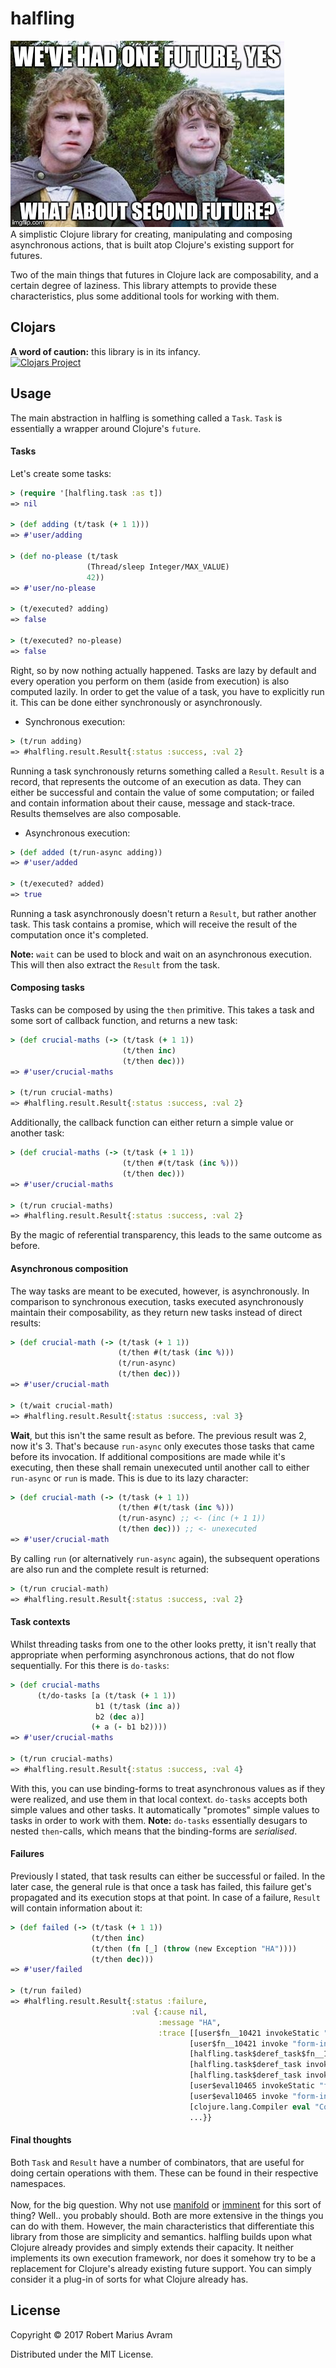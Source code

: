 # halfling
![](resources/intro-image.jpg)
<br/>
A simplistic Clojure library for creating, manipulating and composing asynchronous actions, that
is built atop Clojure's existing support for futures. 

Two of the main things that futures in Clojure lack are composability, and a certain
degree of laziness. This library attempts to provide these characteristics, plus some additional
tools for working with them.

## Clojars
<b>A word of caution:</b> this library is in its infancy.  <br />
[![Clojars Project](https://img.shields.io/clojars/v/halfling.svg)](https://clojars.org/halfling)
## Usage     
The main abstraction in halfling is something called a `Task`. 
`Task` is essentially a wrapper around Clojure's `future`.

#### Tasks
Let's create some tasks: <br />
```Clojure
> (require '[halfling.task :as t])
=> nil

> (def adding (t/task (+ 1 1)))
=> #'user/adding

> (def no-please (t/task 
                 (Thread/sleep Integer/MAX_VALUE)
                 42))
=> #'user/no-please

> (t/executed? adding)
=> false

> (t/executed? no-please)
=> false

```
Right, so by now nothing actually happened. Tasks are lazy by default and
every operation you perform on them (aside from execution) is also computed lazily. 
In order to get the value of a task, you have to explicitly run it. This can be done either 
synchronously or asynchronously.

* Synchronous execution: <br />
```Clojure
> (t/run adding)
=> #halfling.result.Result{:status :success, :val 2}
```
Running a task synchronously returns something called a `Result`. `Result` is a record, that
represents the outcome of an execution as data. They can either be successful and contain the 
value of some computation; or failed and contain information about their cause, message and stack-trace. 
Results themselves are also composable. 

* Asynchronous execution: <br />
```Clojure
> (def added (t/run-async adding))
=> #'user/added

> (t/executed? added)
=> true
```
Running a task asynchronously doesn't return a `Result`, but rather another task.
This task contains a promise, which will receive the result of the
computation once it's completed. 
  
<b>Note:</b> `wait` can be used to block and wait on an asynchronous execution. 
This will then also extract the `Result` from the task.

#### Composing tasks
Tasks can be composed by using the `then` primitive. This takes a
task and some sort of callback function, and returns a new task:
```Clojure
> (def crucial-maths (-> (t/task (+ 1 1))
                         (t/then inc)
                         (t/then dec)))
=> #'user/crucial-maths

> (t/run crucial-maths)
=> #halfling.result.Result{:status :success, :val 2}
```
Additionally, the callback function can either return a simple value or
another task:
```Clojure
> (def crucial-maths (-> (t/task (+ 1 1))
                         (t/then #(t/task (inc %)))
                         (t/then dec)))
=> #'user/crucial-maths

> (t/run crucial-maths)
=> #halfling.result.Result{:status :success, :val 2}
```
By the magic of referential transparency, this leads
to the same outcome as before. 

#### Asynchronous composition
The way tasks are meant to be executed, however, is asynchronously.
In comparison to synchronous execution, tasks executed asynchronously
maintain their composability, as they return new tasks instead of direct results:
```Clojure
> (def crucial-math (-> (t/task (+ 1 1))
                        (t/then #(t/task (inc %)))
                        (t/run-async)
                        (t/then dec)))
=> #'user/crucial-math

> (t/wait crucial-math)
=> #halfling.result.Result{:status :success, :val 3}
```
<b>Wait</b>, but this isn't the same result as before. The previous result was
2, now it's 3. That's because `run-async` only executes those tasks that came before its invocation. 
If additional compositions are made while it's executing, then these shall remain unexecuted until another 
call to either `run-async` or `run` is made. This is due to its lazy character: 
```Clojure
> (def crucial-math (-> (t/task (+ 1 1))
                        (t/then #(t/task (inc %)))
                        (t/run-async) ;; <- (inc (+ 1 1))
                        (t/then dec))) ;; <- unexecuted
=> #'user/crucial-math
```
By calling `run` (or alternatively `run-async` again), the subsequent operations are also run and
the complete result is returned:
```Clojure
> (t/run crucial-math)
=> #halfling.result.Result{:status :success, :val 2}

```
 
#### Task contexts
Whilst threading tasks from one to the other looks
pretty, it isn't really that appropriate when performing
asynchronous actions, that do not flow sequentially. 
For this there is `do-tasks`: 
```Clojure
> (def crucial-maths 
      (t/do-tasks [a (t/task (+ 1 1))
                   b1 (t/task (inc a))
                   b2 (dec a)]
                  (+ a (- b1 b2))))
=> #'user/crucial-maths

> (t/run crucial-maths)
=> #halfling.result.Result{:status :success, :val 4}
```
With this, you can use binding-forms to treat asynchronous
values as if they were realized, and use them in that local context.
`do-tasks` accepts both simple values and other tasks. It automatically "promotes"
simple values to tasks in order to work with them. <b>Note:</b> `do-tasks` essentially
desugars to nested `then`-calls, which means that the binding-forms are <i>serialised</i>. 

#### Failures
Previously I stated, that task results can either be successful or failed. In the later case,
the general rule is that once a task has failed, this failure get's propagated
and its execution stops at that point. In case of a failure, `Result`
will contain information about it:
```Clojure
> (def failed (-> (t/task (+ 1 1))
                  (t/then inc)
                  (t/then (fn [_] (throw (new Exception "HA"))))
                  (t/then dec)))
=> #'user/failed

> (t/run failed)
=> #halfling.result.Result{:status :failure,
                           :val {:cause nil,
                                 :message "HA",
                                 :trace [[user$fn__10421 invokeStatic "form-init2102788460686826432.clj" 3]
                                        [user$fn__10421 invoke "form-init2102788460686826432.clj" 3]
                                        [halfling.task$deref_task$fn__1148 invoke "task.clj" 81]
                                        [halfling.task$deref_task invokeStatic "task.clj" 81]
                                        [halfling.task$deref_task invoke "task.clj" 66]
                                        [user$eval10465 invokeStatic "form-init2102788460686826432.clj" 1]
                                        [user$eval10465 invoke "form-init2102788460686826432.clj" 1]
                                        [clojure.lang.Compiler eval "Compiler.java" 6927]
                                        ...}}
```
#### Final thoughts
Both `Task` and `Result` have a number of combinators, that are useful for
doing certain operations with them. These can be found in their respective namespaces.
<br />
<br />
Now, for the big question. Why not use [manifold](https://github.com/ztellman/manifold) or [imminent](https://github.com/leonardoborges/imminent) for this sort of thing?
Well.. you probably should. Both are more extensive in the things you can do with them. 
However, the main characteristics that differentiate this library from those are simplicity and semantics.
halfling builds upon what Clojure already provides and simply extends their capacity.
It neither implements its own execution framework, nor does it somehow try to be a replacement
for Clojure's already existing future support. You can simply consider it a plug-in of sorts for
what Clojure already has. 
## License

Copyright © 2017 Robert Marius Avram

Distributed under the MIT License.
